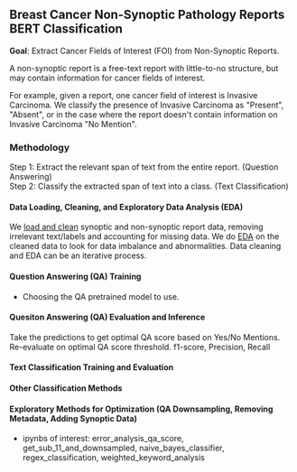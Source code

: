 ## Breast Cancer Non-Synoptic Pathology Reports BERT Classification

**Goal**: Extract Cancer Fields of Interest (FOI) from Non-Synoptic Reports.

A non-synoptic report is a free-text report with little-to-no structure, but may contain information for cancer fields of interest.

For example, given a report, one cancer field of interest is Invasive Carcinoma. We classify the presence of Invasive Carcinoma as "Present", "Absent", or in the case where the report doesn't contain information on Invasive Carcinoma "No Mention".

### Methodology
Step 1: Extract the relevant span of text from the entire report. (Question Answering)  
Step 2: Classify the extracted span of text into a class. (Text Classification)  

#### Data Loading, Cleaning, and Exploratory Data Analysis (EDA)
We [load and clean](https://github.com/trevorkwan/Breast-Cancer-Non-Synoptic-Pathology-Reports-BERT-Classification/blob/main/src/load_and_clean_data.py) synoptic and non-synoptic report data, removing irrelevant text/labels and accounting for missing data. We do [EDA](https://github.com/trevorkwan/Breast-Cancer-Non-Synoptic-Pathology-Reports-BERT-Classification/blob/main/src/EDA.py) on the cleaned data to look for data imbalance and abnormalities. Data cleaning and EDA can be an iterative process. 

#### Question Answering (QA) Training
- Choosing the QA pretrained model to use.

#### Quesiton Answering (QA) Evaluation and Inference

Take the predictions to get optimal QA score based on Yes/No Mentions. Re-evaluate on optimal QA score threshold.
f1-score, Precision, Recall

#### Text Classification Training and Evaluation

#### Other Classification Methods

#### Exploratory Methods for Optimization (QA Downsampling, Removing Metadata, Adding Synoptic Data)


- ipynbs of interest: error_analysis_qa_score, get_sub_11_and_downsampled, naive_bayes_classifier, regex_classification, weighted_keyword_analysis
